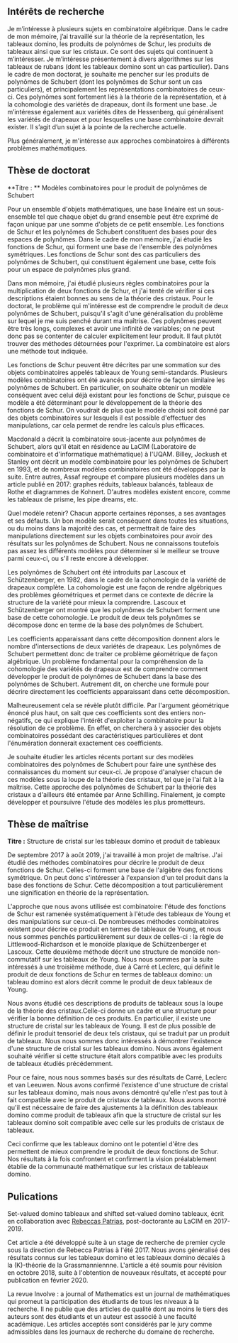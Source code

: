 ## Intérêts de recherche

Je m’intéresse à plusieurs sujets en combinatoire algébrique. Dans le cadre de mon mémoire, j’ai travaillé sur la théorie de la représentation, les tableaux domino, les produits de polynômes de Schur,  les produits de tableaux ainsi que sur les cristaux. Ce sont des sujets qui continuent à m’intéresser. Je m’intéresse présentement à divers algorithmes sur les tableaux de rubans (dont les tableaux domino sont un cas particulier). Dans le cadre de mon doctorat, je souhaite me pencher sur les produits de polynômes de Schubert (dont les polynômes de Schur sont un cas particuliers), et principalement les représentations combinatoires de ceux-ci. Ces polynômes sont fortement liés à la théorie de la représentation, et à la cohomologie des variétés de drapeaux, dont ils forment une base. Je m’intéresse également aux variétés dites de Hessenberg, qui généralisent les variétés de drapeaux et pour lesquelles une base combinatoire devrait exister. Il s’agit d’un sujet à la pointe de la recherche actuelle.

Plus généralement, je m'intéresse aux approches combinatoires à différents problèmes mathématiques.

## Thèse de doctorat

**Titre : ** Modèles combinatoires pour le produit de polynômes de Schubert

Pour un ensemble d'objets mathématiques, une base linéaire est un sous-ensemble tel que chaque objet du grand ensemble peut être exprimé de façon unique par une somme d'objets de ce petit ensemble. Les fonctions de Schur et les polynômes de Schubert constituent des bases pour des espaces de polynômes. Dans le cadre de mon mémoire, j'ai étudié les fonctions de Schur, qui forment une base de l'ensemble des polynômes symétriques. Les fonctions de Schur sont des cas particuliers des polynômes de Schubert, qui constituent également une base, cette fois pour un espace de polynômes plus grand.

Dans mon mémoire, j'ai étudié plusieurs règles combinatoires pour la multiplication de deux fonctions de Schur, et j'ai tenté de vérifier si ces descriptions étaient bonnes au sens de la théorie des cristaux. Pour le doctorat, le problème qui m'intéresse est de comprendre le produit de deux polynômes de Schubert, puisqu'il s'agit d'une généralisation du problème sur lequel je me suis penché durant ma maîtrise. Ces polynômes peuvent être très longs, complexes et avoir une infinité de variables; on ne peut donc pas se contenter de calculer explicitement leur produit. Il faut plutôt trouver des méthodes détournées pour l'exprimer. La combinatoire est alors une méthode tout indiquée.

Les fonctions de Schur peuvent être décrites par une sommation sur des objets combinatoires appelés tableaux de Young semi-standards. Plusieurs modèles combinatoires ont été avancés pour décrire de façon similaire les polynômes de Schubert. En particulier, on souhaite obtenir un modèle conséquent avec celui déjà existant pour les fonctions de Schur, puisque ce modèle a été déterminant pour le développement de la théorie des fonctions de Schur. On voudrait de plus que le modèle choisi soit donné par des objets combinatoires sur lesquels il est possible d'effectuer des manipulations, car cela permet de rendre les calculs plus efficaces.

Macdonald a décrit la combinatoire sous-jacente aux polynômes de Schubert, alors qu'il était en résidence au LaCIM (Laboratoire de combinatoire et d'informatique mathématique) à l'UQAM. Billey, Jockush et Stanley ont décrit un modèle combinatoire pour les polynômes de Schubert en 1993, et de nombreux modèles combinatoires ont été développés par la suite. Entre autres, Assaf regroupe et compare plusieurs modèles dans un article publié en 2017: graphes réduits, tableaux balancés, tableaux de Rothe et diagrammes de Kohnert. D'autres modèles existent encore, comme les tableaux de prisme, les pipe dreams, etc.

Quel modèle retenir? Chacun apporte certaines réponses, a ses avantages et ses défauts. Un bon modèle serait conséquent dans toutes les situations, ou du moins dans la majorité des cas, et permettrait de faire des manipulations directement sur les objets combinatoires pour avoir des résultats sur les polynômes de Schubert. Nous ne connaissons toutefois pas assez les différents modèles pour déterminer si le meilleur se trouve parmi ceux-ci, ou s'il reste encore à développer. 

Les polynômes de Schubert ont été introduits par Lascoux et Schützenberger, en 1982, dans le cadre de la cohomologie de la variété de drapeaux complète. La cohomologie est une façon de rendre algébriques des problèmes géométriques et permet dans ce contexte de décrire la structure de la variété pour mieux la comprendre. Lascoux et Schützenberger ont montré que les polynômes de Schubert forment une base de cette cohomologie. Le produit de deux tels polynômes se décompose donc en terme de la base des polynômes de Schubert.

Les coefficients apparaissant dans cette décomposition donnent alors le nombre d'intersections de deux variétés de drapeaux. Les  polynômes de Schubert permettent donc de traiter ce problème géométrique de façon algébrique. Un problème fondamental pour la compréhension de la cohomologie des variétés de drapeaux est de comprendre comment développer le produit de polynômes de Schubert dans la base des polynômes de Schubert. Autrement dit, on cherche une formule pour décrire directement les coefficients apparaissant dans cette décomposition.

Malheureusement cela se révèle plutôt difficile. Par l'argument géométrique énoncé plus haut, on sait que ces coefficients sont des entiers non-négatifs, ce qui explique l'intérêt d'exploiter la combinatoire pour la résolution de ce problème. En effet, on cherchera à y associer des objets combinatoires possédant des caractéristiques particulières et dont l'énumération donnerait exactement ces coefficients.

Je souhaite étudier les articles récents portant sur des modèles combinatoires des polynômes de Schubert pour faire une synthèse des connaissances du moment sur ceux-ci. Je propose d'analyser chacun de ces modèles sous la loupe de la théorie des cristaux, tel que je l'ai fait à la maîtrise. Cette approche des polynômes de Schubert par la théorie des cristaux a d'ailleurs été entamée par Anne Schilling.
Finalement, je compte développer et poursuivre l'étude des modèles les plus prometteurs.

## Thèse de maîtrise

**Titre :** Structure de cristal sur les tableaux domino et produit de tableaux

De septembre 2017 à août 2019, j'ai travaillé à mon projet de maîtrise. J'ai étudié des méthodes combinatoires pour décrire le produit de deux fonctions de Schur. Celles-ci forment une base de l'algèbre des fonctions symétrique. On peut donc s'intéresser à l'expansion d'un tel produit dans la base des fonctions de Schur. Cette décomposition a tout particulièrement une signification en théorie de la représentation.

L'approche que nous avons utilisée est combinatoire: l'étude des fonctions de Schur est ramenée systématiquement à l'étude des tableaux de Young et des manipulations sur ceux-ci. De nombreuses méthodes combinatoires existent pour décrire ce produit en termes de tableaux de Young, et nous nous sommes penchés particulièrement sur deux de celles-ci : la règle de Littlewood-Richardson et le monoïde plaxique de Schützenberger et Lascoux. Cette deuxième méthode décrit une structure de monoïde non-commutatif sur les tableaux de Young. Nous nous sommes par la suite intéressés à une troisième méthode, due à Carré et Leclerc, qui définit le produit de deux fonctions de Schur en termes de tableaux domino: un tableau domino est alors décrit comme le produit de deux tableaux de Young.

Nous avons étudié ces descriptions de produits de tableaux sous la loupe de la théorie des cristaux.Celle-ci donne un cadre et une structure pour vérifier la bonne définition de ces produits. En particulier, il existe une structure de cristal sur les tableaux de Young. Il est de plus possible de définir le produit tensoriel de deux tels cristaux, qui se traduit par un produit de tableaux. Nous nous sommes donc intéressés à démontrer l'existence d'une structure de cristal sur les tableaux domino. Nous avons également souhaité vérifier si cette structure était alors compatible avec les produits de tableaux étudiés précédemment.

Pour ce faire, nous nous sommes basés sur des résultats de Carré, Leclerc et van Leeuwen. Nous avons confirmé l'existence d'une structure de cristal sur les tableaux domino, mais nous avons démontré qu'elle n'est pas tout à fait compatible avec le produit de cristaux de tableaux. Nous avons montré qu'il est nécessaire de faire des ajustements à la définition des tableaux domino comme produit de tableaux afin que la structure de cristal sur les tableaux domino soit compatible avec celle sur les produits de cristaux de tableaux. 

Ceci confirme que les tableaux domino ont le potentiel d'être des permettent de mieux comprendre le produit de deux fonctions de Schur. Nos résultats à la fois confrontent et confirment la vision préalablement établie de la communauté mathématique sur les cristaux de tableaux domino.

## Pulications

Set-valued domino tableaux and shifted set-valued domino tableaux, écrit en collaboration avec [Rebeccas Patrias](http://lacim.uqam.ca/~patriasr/), post-doctorante au LaCIM en 2017-2019.

Cet article a été développé suite à un stage de recherche de premier cycle sous la direction de Rebecca Patrias à l'été 2017. Nous avons généralisé des résultats connus sur les tableaux domino et les tableaux domino décalés à la \(K\)-théorie de la Grassmanniennne. L'article a été soumis pour révision en octobre 2018, suite à l'obtention de nouveaux résultats, et accepté pour publication en février 2020.

La revue Involve : a journal of Mathematics est un journal de mathématiques qui promeut la participation des étudiants de tous les niveaux à la recherche. Il ne publie que des articles de qualité dont au moins le tiers des auteurs sont des étudiants et un auteur est associé à une faculté académique. Les articles acceptés sont considérés par le jury comme admissibles dans les journaux de recherche du domaine de recherche.

